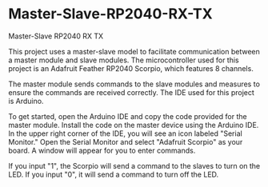 # Master-Slave-RP2040-RX-TX
Master-Slave RP2040 RX TX


This project uses a master-slave model to facilitate communication between a master module and slave modules. The microcontroller used for this project is an Adafruit Feather RP2040 Scorpio, which features 8 channels.

The master module sends commands to the slave modules and measures to ensure the commands are received correctly. The IDE used for this project is Arduino.

To get started, open the Arduino IDE and copy the code provided for the master module. Install the code on the master device using the Arduino IDE. In the upper right corner of the IDE, you will see an icon labeled "Serial Monitor." Open the Serial Monitor and select "Adafruit Scorpio" as your board. A window will appear for you to enter commands.

If you input "1", the Scorpio will send a command to the slaves to turn on the LED. If you input "0", it will send a command to turn off the LED.
